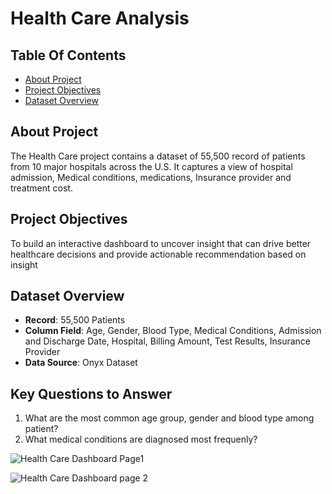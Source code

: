 # Health Care Analysis

## Table Of Contents
- [About Project](#about-project)
- [Project Objectives](#project-objectives)
- [Dataset Overview](#dataset-overview)

## About Project
The Health Care project contains a dataset of 55,500 record of patients from 10 major hospitals across the U.S. It captures a view of hospital admission, Medical conditions, medications, Insurance provider and treatment cost.

## Project Objectives
To build an interactive dashboard to uncover insight that can drive better healthcare decisions and provide actionable recommendation  based on insight

## Dataset Overview
- **Record**: 55,500 Patients
- **Column Field**: Age, Gender, Blood Type, Medical Conditions, Admission and Discharge Date, Hospital, Billing Amount, Test Results, Insurance Provider
- **Data Source**: Onyx Dataset

## Key Questions to Answer
1. What are the most common age group, gender and blood type among patient?
2. What medical conditions are diagnosed most frequenly?






![Health Care Dashboard Page1](https://github.com/user-attachments/assets/68feec48-5be0-412b-b0c8-fd2b7ca908a9)


![Health Care Dashboard page 2](https://github.com/user-attachments/assets/7505a59d-f33b-4214-a14d-d9c48d4c7c67)
